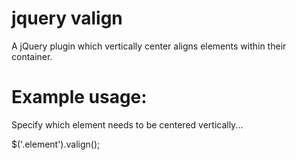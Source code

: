 jquery valign
=============

A jQuery plugin which vertically center aligns elements within their container.

<h1>Example usage:</h1>
<p>Specify which element needs to be centered vertically...</p>
<p>$('.element').valign();</p>
